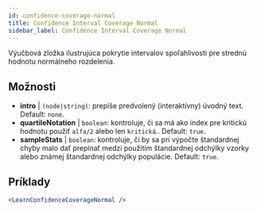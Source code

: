```yaml
---
id: confidence-coverage-normal
title: Confidence Interval Coverage Normal
sidebar_label: Confidence Interval Coverage Normal
---
```


Výučbová zložka ilustrujúca pokrytie intervalov spoľahlivosti pre strednú hodnotu normálneho rozdelenia.

## Možnosti

* __intro__ | `(node|string)`: prepíše predvolený (interaktívny) úvodný text. Default: `none`.
* __quartileNotation__ | `boolean`: kontroluje, či sa má ako index pre kritickú hodnotu použiť `alfa/2` alebo len `kritická`.. Default: `true`.
* __sampleStats__ | `boolean`: kontroluje, či by sa pri výpočte štandardnej chyby malo dať prepínať medzi použitím štandardnej odchýlky vzorky alebo známej štandardnej odchýlky populácie. Default: `true`.


## Príklady

```jsx live
<LearnConfidenceCoverageNormal />
```

